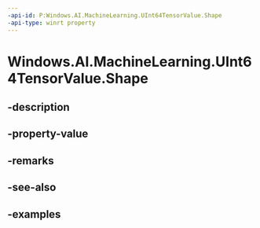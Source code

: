 ```yaml
---
-api-id: P:Windows.AI.MachineLearning.UInt64TensorValue.Shape
-api-type: winrt property
---
```


<!-- Property syntax.
public IVectorView<long> Shape { get; }
-->

# Windows.AI.MachineLearning.UInt64TensorValue.Shape

## -description

## -property-value

## -remarks

## -see-also

## -examples

